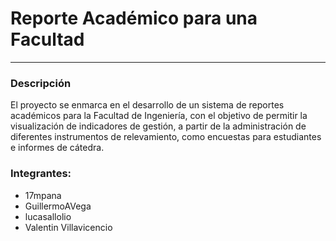 # Reporte Académico para una Facultad
---
### Descripción
El proyecto se enmarca en el desarrollo de un sistema de reportes académicos para la Facultad de Ingeniería, con el objetivo de permitir la visualización de indicadores de
gestión, a partir de la administración de diferentes instrumentos de relevamiento, como encuestas para estudiantes e informes de cátedra. 

### Integrantes:
* 17mpana
* GuillermoAVega
* lucasallolio
* Valentin Villavicencio
